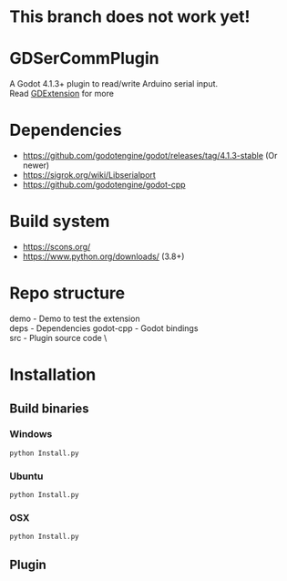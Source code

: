# This branch does not work yet!

# GDSerCommPlugin
A Godot 4.1.3+ plugin to read/write Arduino serial input. \
Read
[GDExtension](https://docs.godotengine.org/en/stable/tutorials/scripting/gdextension/index.html)
for more

# Dependencies
* https://github.com/godotengine/godot/releases/tag/4.1.3-stable (Or newer)
* https://sigrok.org/wiki/Libserialport
* https://github.com/godotengine/godot-cpp

# Build system
* https://scons.org/
* https://www.python.org/downloads/ (3.8+)

# Repo structure
demo - Demo to test the extension \
deps - Dependencies
godot-cpp - Godot bindings \
src - Plugin source code \

# Installation
## Build binaries
### Windows
```
python Install.py
```

### Ubuntu
```
python Install.py
```
### OSX
```
python Install.py
```

## Plugin